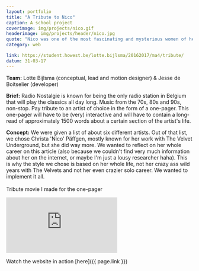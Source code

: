 ```yaml
---
layout: portfolio
title: "A Tribute to Nico"
caption: A school project
coverimage: img/projects/nico.gif
headerimage: img/projects/header/nico.jpg
quote: "Nico was one of the most fascinating and mysterious women of her time."
category: web

link: https://student.howest.be/lotte.bijlsma/20162017/ma4/tribute/
datum: 31-03-17
---
```


**Team:** Lotte Bijlsma (conceptual, lead and motion designer) & Jesse de Boitselier (developer)

**Brief:** Radio Nostalgie is known for being the only radio station in Belgium that will play the classics all day long. Music from the 70s, 80s and 90s, non-stop. Pay tribute to an artist of choice in the form of a one-pager. This one-pager will have to be (very) interactive and will have to contain a long-read of approximately 1500 words about a certain section of the artist's life.

**Concept:** We were given a list of about six different artists. Out of that list, we chose Christa 'Nico' Päffgen, mostly known for her work with The Velvet Underground, but she did way more. We wanted to reflect on her whole career on this article (also because we couldn't find very much information about her on the internet, or maybe I'm just a lousy researcher haha). This is why the style we chose is based on her whole life, not her crazy ass wild years with The Velvets and not her even crazier solo career. We wanted to implement it all.
<br/>
<br/>
Tribute movie I made for the one-pager
<br/>
<iframe class="vimeo" src="https://player.vimeo.com/video/210906100" frameborder="0" webkitallowfullscreen mozallowfullscreen allowfullscreen></iframe>


Watch the website in action [here]({{ page.link }})

